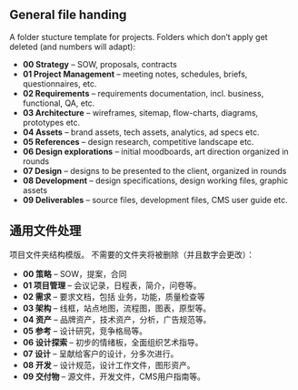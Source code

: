 ## General file handing

A folder stucture template for projects. Folders which don’t apply get deleted (and numbers will adapt):

* **00 Strategy** – SOW, proposals, contracts
* **01 Project Management** – meeting notes, schedules, briefs, questionnaires, etc.
* **02 Requirements** – requirements documentation, incl. business, functional, QA, etc.
* **03 Architecture** – wireframes, sitemap, flow-charts, diagrams, prototypes etc.
* **04 Assets** – brand assets, tech assets, analytics, ad specs etc.
* **05 References** – design research, competitive landscape etc.
* **06 Design explorations** – initial moodboards, art direction organized in rounds
* **07 Design** – designs to be presented to the client, organized in rounds
* **08 Development** – design specifications, design working files, graphic assets
* **09 Deliverables** – source files, development files, CMS user guide etc.


## 通用文件处理

项目文件夹结构模版。 不需要的文件夹将被删除（并且数字会更改）：

* **00 策略** – SOW，提案，合同
* **01 项目管理** – 会议记录，日程表，简介，问卷等。
* **02 需求** – 要求文档，包括 业务，功能，质量检查等
* **03 架构** – 线框，站点地图，流程图，图表，原型等。
* **04 资产** – 品牌资产，技术资产，分析，广告规范等。
* **05 参考** – 设计研究，竞争格局等。
* **06 设计探索** – 初步的情绪板，全面组织艺术指导。
* **07 设计** – 呈献给客户的设计，分多次进行。
* **08 开发** – 设计规范，设计工作文件，图形资产。
* **09 交付物** – 源文件，开发文件，CMS用户指南等。
